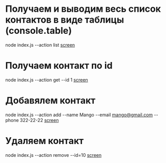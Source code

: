 # Получаем и выводим весь список контактов в виде таблицы (console.table)

node index.js --action list [screen](https://monosnap.com/file/5xQogzeL5xFt6I1AMKdS9idqn4rdB8)

# Получаем контакт по id

node index.js --action get --id 1 [screen](https://monosnap.com/file/x76qPQCHeyKhLDTqTAgNIO7AQ2aZJc)

# Добавялем контакт

node index.js --action add --name Mango --email mango@gmail.com --phone 322-22-22 [screen](https://monosnap.com/file/G2macB3oBRxT0H9CzoyK51ycCD5Mns)

# Удаляем контакт

node index.js --action remove --id=10 [screen](https://monosnap.com/file/NpoCvBMIxfBJjW3Oyvk3cTeMaDFAmE)
